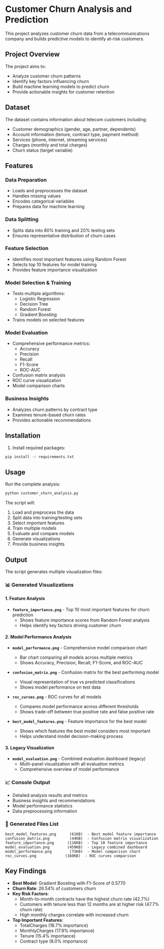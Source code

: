 # Customer Churn Analysis and Prediction

This project analyzes customer churn data from a telecommunications company and builds predictive models to identify at-risk customers.

## Project Overview

The project aims to:
- Analyze customer churn patterns
- Identify key factors influencing churn
- Build machine learning models to predict churn
- Provide actionable insights for customer retention

## Dataset

The dataset contains information about telecom customers including:
- Customer demographics (gender, age, partner, dependents)
- Account information (tenure, contract type, payment method)
- Services (phone, internet, streaming services)
- Charges (monthly and total charges)
- Churn status (target variable)

## Features

### Data Preparation
- Loads and preprocesses the dataset
- Handles missing values
- Encodes categorical variables
- Prepares data for machine learning

### Data Splitting
- Splits data into 80% training and 20% testing sets
- Ensures representative distribution of churn cases

### Feature Selection
- Identifies most important features using Random Forest
- Selects top 10 features for model training
- Provides feature importance visualization

### Model Selection & Training
- Tests multiple algorithms:
  - Logistic Regression
  - Decision Tree
  - Random Forest
  - Gradient Boosting
- Trains models on selected features

### Model Evaluation
- Comprehensive performance metrics:
  - Accuracy
  - Precision
  - Recall
  - F1-Score
  - ROC-AUC
- Confusion matrix analysis
- ROC curve visualization
- Model comparison charts

### Business Insights
- Analyzes churn patterns by contract type
- Examines tenure-based churn rates
- Provides actionable recommendations

## Installation

1. Install required packages:
```bash
pip install -r requirements.txt
```

## Usage

Run the complete analysis:
```bash
python customer_churn_analysis.py
```

The script will:
1. Load and preprocess the data
2. Split data into training/testing sets
3. Select important features
4. Train multiple models
5. Evaluate and compare models
6. Generate visualizations
7. Provide business insights

## Output

The script generates multiple visualization files:

### 📊 **Generated Visualizations**

#### 1. Feature Analysis
- **`feature_importance.png`** - Top 10 most important features for churn prediction
  - Shows feature importance scores from Random Forest analysis
  - Helps identify key factors driving customer churn

#### 2. Model Performance Analysis
- **`model_performance.png`** - Comprehensive model comparison chart
  - Bar chart comparing all models across multiple metrics
  - Shows Accuracy, Precision, Recall, F1-Score, and ROC-AUC

- **`confusion_matrix.png`** - Confusion matrix for the best performing model
  - Visual representation of true vs predicted classifications
  - Shows model performance on test data

- **`roc_curves.png`** - ROC curves for all models
  - Compares model performance across different thresholds
  - Shows trade-off between true positive rate and false positive rate

- **`best_model_features.png`** - Feature importance for the best model
  - Shows which features the best model considers most important
  - Helps understand model decision-making process

#### 3. Legacy Visualization
- **`model_evaluation.png`** - Combined evaluation dashboard (legacy)
  - Multi-panel visualization with all evaluation metrics
  - Comprehensive overview of model performance

### 📈 **Console Output**
- Detailed analysis results and metrics
- Business insights and recommendations
- Model performance statistics
- Data preprocessing information

### 📁 **Generated Files List**
```
best_model_features.png      (61KB)  - Best model feature importance
confusion_matrix.png         (44KB)  - Confusion matrix visualization  
feature_importance.png      (116KB)  - Top 10 feature importance
model_evaluation.png        (459KB)  - Legacy combined dashboard
model_performance.png        (75KB)  - Model comparison chart
roc_curves.png             (160KB)  - ROC curves comparison
```

## Key Findings

- **Best Model**: Gradient Boosting with F1-Score of 0.5770
- **Churn Rate**: 26.54% of customers churn
- **Key Risk Factors**:
  - Month-to-month contracts have the highest churn rate (42.7%)
  - Customers with tenure less than 12 months are at higher risk (47.7% churn rate)
  - High monthly charges correlate with increased churn
- **Top Important Features**:
  - TotalCharges (18.7% importance)
  - MonthlyCharges (17.9% importance) 
  - Tenure (15.4% importance)
  - Contract type (8.0% importance)




